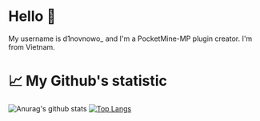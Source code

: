# Hello 👋
My username is d1novnowo_ and I'm a PocketMine-MP plugin creator. I'm from Vietnam.
# 📈 My Github's statistic
![Anurag's github stats](https://github-readme-stats.vercel.app/api?username=dinovnowo&show_icons=true&theme=tokyonight)
[![Top Langs](https://github-readme-stats.vercel.app/api/top-langs/?username=dinovnowo&theme=tokyonight)](https://github.com/anuraghazra/github-readme-stats)
